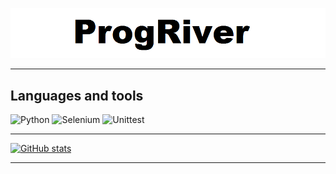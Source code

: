 ![Header](https://github.com/ProgRiver/ProgRiver/blob/main/assets/forgh4.png)

___
## Languages and tools

![Python](https://img.shields.io/badge/Python-white?style=flat-square&logo=Python)
![Selenium](https://img.shields.io/badge/Selenium-white?style=flat-square&logo=Selenium)
![Unittest](https://img.shields.io/badge/PyTest-white?style=flat-square&logo=PyTest)

___
[![GitHub stats](https://github-readme-stats.vercel.app/api?username=ProgRiver&hide=contribs,prs&show_icons=true&title_color=000000&icon_color=000080&text_color=000080)](https://github.com/anuraghazra/github-readme-stats)
___